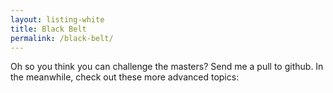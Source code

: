 ```yaml
---
layout: listing-white
title: Black Belt
permalink: /black-belt/
---
```

Oh so you think you can challenge the masters? Send me a pull to github. In the
meanwhile, check out these more advanced topics:
